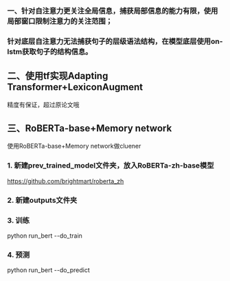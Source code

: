 ### 一、针对自注意力更关注全局信息，捕获局部信息的能力有限，使用局部窗口限制注意力的关注范围；
### 针对底层自注意力无法捕获句子的层级语法结构，在模型底层使用on-lstm获取句子的结构信息。

## 二、使用tf实现Adapting Transformer+LexiconAugment
精度有保证，超过原论文哦

## 三、RoBERTa-base+Memory network
使用RoBERTa-base+Memory network做cluener
### 1. 新建prev_trained_model文件夹，放入RoBERTa-zh-base模型
https://github.com/brightmart/roberta_zh
### 2. 新建outputs文件夹

### 3. 训练
python run_bert --do_train
### 4. 预测
python run_bert --do_predict
